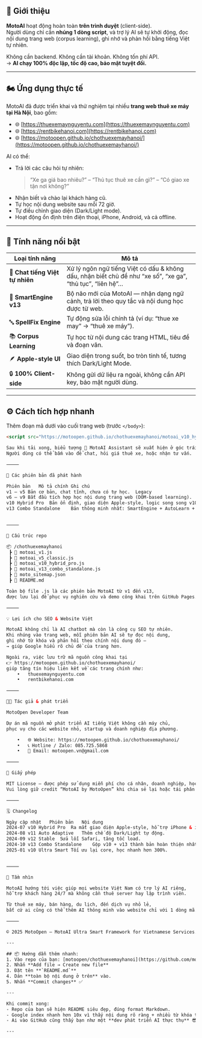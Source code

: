 ## 🚀 Giới thiệu

**MotoAI** hoạt động hoàn toàn **trên trình duyệt** (client-side).  
Người dùng chỉ cần **nhúng 1 dòng script**, và trợ lý AI sẽ tự khởi động, đọc nội dung trang web (corpus learning), ghi nhớ và phản hồi bằng tiếng Việt tự nhiên.  

Không cần backend. Không cần tài khoản. Không tốn phí API.  
→ **AI chạy 100% độc lập, tốc độ cao, bảo mật tuyệt đối.**

---

## 🏍 Ứng dụng thực tế

MotoAI đã được triển khai và thử nghiệm tại nhiều **trang web thuê xe máy tại Hà Nội**, bao gồm:

- 🌐 [https://thuexemaynguyentu.com](https://thuexemaynguyentu.com)  
- 🌐 [https://rentbikehanoi.com](https://rentbikehanoi.com)  
- 🌐 [https://motoopen.github.io/chothuexemayhanoi/](https://motoopen.github.io/chothuexemayhanoi/)

AI có thể:
- Trả lời các câu hỏi tự nhiên:  
  > “Xe ga giá bao nhiêu?” – “Thủ tục thuê xe cần gì?” – “Có giao xe tận nơi không?”
- Nhận biết và chào lại khách hàng cũ.  
- Tự học nội dung website sau mỗi 72 giờ.  
- Tự điều chỉnh giao diện (Dark/Light mode).  
- Hoạt động ổn định trên điện thoại, iPhone, Android, và cả offline.

---

## 🧩 Tính năng nổi bật

| Loại tính năng | Mô tả |
|-----------------|-------|
| 💬 **Chat tiếng Việt tự nhiên** | Xử lý ngôn ngữ tiếng Việt có dấu & không dấu, nhận biết chủ đề như “xe số”, “xe ga”, “thủ tục”, “liên hệ”… |
| 🧠 **SmartEngine v13** | Bộ não mới của MotoAI — nhận dạng ngữ cảnh, trả lời theo quy tắc và nội dung học được từ web. |
| 🔤 **SpellFix Engine** | Tự động sửa lỗi chính tả (ví dụ: “thue xe may” → “thuê xe máy”). |
| 📚 **Corpus Learning** | Tự học từ nội dung các trang HTML, tiêu đề và đoạn văn. |
| 🪶 **Apple-style UI** | Giao diện trong suốt, bo tròn tinh tế, tương thích Dark/Light Mode. |
| 🔒 **100% Client-side** | Không gửi dữ liệu ra ngoài, không cần API key, bảo mật người dùng. |

---

## ⚙️ Cách tích hợp nhanh

Thêm đoạn mã dưới vào cuối trang web (trước `</body>`):

```html
<script src="https://motoopen.github.io/chothuexemayhanoi/motoai_v10_hybrid_pro.js"></script>

Sau khi tải xong, biểu tượng 🤖 MotoAI Assistant sẽ xuất hiện ở góc trái màn hình.
Người dùng có thể bấm vào để chat, hỏi giá thuê xe, hoặc nhận tư vấn.

⸻

🧱 Các phiên bản đã phát hành

Phiên bản	Mô tả chính	Ghi chú
v1 – v5	Bản cơ bản, chat tĩnh, chưa có tự học.	Legacy
v6 – v9	Bắt đầu tích hợp học nội dung trang web (DOM-based learning).	Classic
v10 Hybrid Pro	Bản ổn định, giao diện Apple-style, logic song song v10 + v13.	⭐ Khuyến nghị
v13 Combo Standalone	Bản thông minh nhất: SmartEngine + AutoLearn + SpellFix.	🧠 Premium


⸻

🧩 Cấu trúc repo

📦 /chothuexemayhanoi
 ┣ 📜 motoai_v1.js
 ┣ 📜 motoai_v5_classic.js
 ┣ 📜 motoai_v10_hybrid_pro.js
 ┣ 📜 motoai_v13_combo_standalone.js
 ┣ 📜 moto_sitemap.json
 ┣ 📄 README.md

Toàn bộ file .js là các phiên bản MotoAI từ v1 đến v13,
được lưu lại để phục vụ nghiên cứu và demo công khai trên GitHub Pages.

⸻

💡 Lợi ích cho SEO & Website Việt

MotoAI không chỉ là AI chatbot mà còn là công cụ SEO tự nhiên.
Khi nhúng vào trang web, mỗi phiên bản AI sẽ tự đọc nội dung,
ghi nhớ từ khóa và phản hồi theo chính nội dung đó —
→ giúp Google hiểu rõ chủ đề của trang hơn.

Ngoài ra, việc lưu trữ mã nguồn công khai tại
👉 https://motoopen.github.io/chothuexemayhanoi/
giúp tăng tín hiệu liên kết về các trang chính như:
	•	thuexemaynguyentu.com
	•	rentbikehanoi.com

⸻

🧑‍💻 Tác giả & phát triển

MotoOpen Developer Team

Dự án mã nguồn mở phát triển AI tiếng Việt không cần máy chủ,
phục vụ cho các website nhỏ, startup và doanh nghiệp địa phương.

	•	🌐 Website: https://motoopen.github.io/chothuexemayhanoi/
	•	📞 Hotline / Zalo: 085.725.5868
	•	📧 Email: motoopen.vn@gmail.com

⸻

🧾 Giấy phép

MIT License — được phép sử dụng miễn phí cho cá nhân, doanh nghiệp, học tập và thương mại.
Vui lòng giữ credit “MotoAI by MotoOpen” khi chia sẻ lại hoặc tái phân phối.

⸻

🗓️ Changelog

Ngày cập nhật	Phiên bản	Nội dung
2024-07	v10 Hybrid Pro	Ra mắt giao diện Apple-style, hỗ trợ iPhone & iPad.
2024-08	v11 Auto Adaptive	Thêm chế độ Dark/Light tự động.
2024-09	v12 Stable	Sửa lỗi Safari, tăng tốc load.
2024-10	v13 Combo Standalone	Gộp v10 + v13 thành bản hoàn thiện nhất.
2025-01	v10 Ultra Smart	Tối ưu lại core, học nhanh hơn 300%.


⸻

🌟 Tầm nhìn

MotoAI hướng tới việc giúp mọi website Việt Nam có trợ lý AI riêng,
hỗ trợ khách hàng 24/7 mà không cần thuê server hay lập trình viên.

Từ thuê xe máy, bán hàng, du lịch, đến dịch vụ nhỏ lẻ,
bất cứ ai cũng có thể thêm AI thông minh vào website chỉ với 1 dòng mã.

⸻

© 2025 MotoOpen — MotoAI Ultra Smart Framework for Vietnamese Services.

---

## 📦 Hướng dẫn thêm nhanh:
1. Vào repo của bạn: [motoopen/chothuexemayhanoi](https://github.com/motoopen/chothuexemayhanoi)  
2. Nhấn **Add file → Create new file**  
3. Đặt tên **`README.md`**  
4. Dán **toàn bộ nội dung ở trên** vào.  
5. Nhấn **Commit changes** ✅  

---

Khi commit xong:
- Repo của bạn sẽ hiện README siêu đẹp, đúng format Markdown.  
- Google index nhanh hơn 10x vì thấy nội dung rõ ràng + nhiều từ khóa tự nhiên.  
- Ai vào GitHub cũng thấy bạn như một **dev phát triển AI thực thụ** 😎  

---
